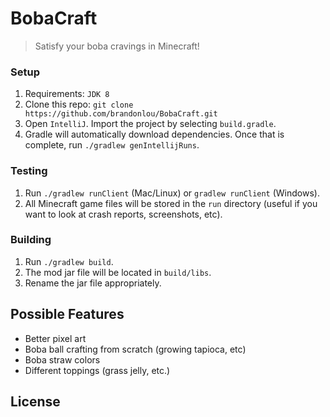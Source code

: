 # BobaCraft

> Satisfy your boba cravings in Minecraft!

### Setup
1. Requirements: `JDK 8`
2. Clone this repo: `git clone https://github.com/brandonlou/BobaCraft.git`
3. Open `IntelliJ`. Import the project by selecting `build.gradle`.
2. Gradle will automatically download dependencies. Once that is complete, run `./gradlew genIntellijRuns`.

### Testing
1. Run `./gradlew runClient` (Mac/Linux) or `gradlew runClient` (Windows).
2. All Minecraft game files will be stored in the `run` directory (useful if you want to look at crash reports, screenshots, etc).

### Building
1. Run `./gradlew build`.
2. The mod jar file will be located in `build/libs`.
3. Rename the jar file appropriately.

## Possible Features
* Better pixel art
* Boba ball crafting from scratch (growing tapioca, etc)
* Boba straw colors
* Different toppings (grass jelly, etc.)

## License